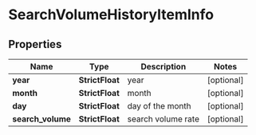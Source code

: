 # SearchVolumeHistoryItemInfo


## Properties

| Name | Type | Description | Notes |
|------------ | ------------- | ------------- | -------------|
**year** | **StrictFloat** | year |[optional]|
**month** | **StrictFloat** | month |[optional]|
**day** | **StrictFloat** | day of the month |[optional]|
**search_volume** | **StrictFloat** | search volume rate |[optional]|